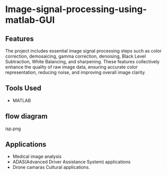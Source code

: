 # Image-signal-processing-using-matlab-GUI

## Features
The project includes essential image signal processing steps such as color correction, demosaicing, gamma correction, denoising, Black Level Subtraction, White Balancing, and sharpening. These features collectively enhance the quality of raw image data, ensuring accurate color representation, reducing noise, and improving overall image clarity.

## Tools Used
- MATLAB

## flow diagram
isp.png


## Applications
- Medical image analysis
- ADAS(Advanced Driver Assistance System) applications
- Drone camaras Cultural applications.


